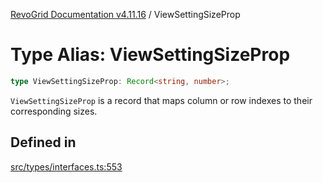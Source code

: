 [RevoGrid Documentation v4.11.16](README.md) / ViewSettingSizeProp

# Type Alias: ViewSettingSizeProp

```ts
type ViewSettingSizeProp: Record<string, number>;
```

`ViewSettingSizeProp` is a record that maps column or row indexes to their
corresponding sizes.

## Defined in

[src/types/interfaces.ts:553](https://github.com/revolist/revogrid/blob/763c92aaba8e74029a3eccde1c674251aae1a42c/src/types/interfaces.ts#L553)
